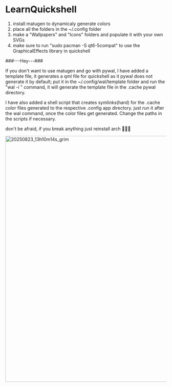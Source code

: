 # LearnQuickshell
1) install matugen to dynamicaly generate colors
2) place all the folders in the ~/.config folder
3) make a "Wallpapers" and "Icons" folders and populate it with your own SVGs
4) make sure to run "sudo pacman -S qt6-5compat" to use the GraphicalEffects library in quickshell

###---Hey---###

If you don't want to use matugen and go with pywal, I have added a template file, it generates a qml file for quickshell as it pywal does not generate it by default; put it in the ~/.config/wal/template folder and run the "wal -i <path>" command, it will generate the template file in the .cache pywal directory.

I have also added a shell script that creates symlinks(hard) for the .cache color files generated to the respective .config app directory. just run it after the wal command, once the color files get generated. Change the paths in the scripts if necessary.

don't be afraid, if you break anything just reinstall arch 🤣🤣🤣

<img width="1366" height="768" alt="20250823_13h10m14s_grim" src="https://github.com/user-attachments/assets/dec6c51f-3faa-41d9-95f7-c9679da87d41" />
